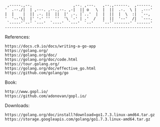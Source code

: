      ,-----.,--.                  ,--. ,---.   ,--.,------.  ,------.
    '  .--./|  | ,---. ,--.,--. ,-|  || o   \  |  ||  .-.  \ |  .---'
    |  |    |  || .-. ||  ||  |' .-. |`..'  |  |  ||  |  \  :|  `--, 
    '  '--'\|  |' '-' ''  ''  '\ `-' | .'  /   |  ||  '--'  /|  `---.
     `-----'`--' `---'  `----'  `---'  `--'    `--'`-------' `------'
    ----------------------------------------------------------------- 


References:

    https://docs.c9.io/docs/writing-a-go-app
    https://golang.org/
    https://golang.org/doc/
    https://golang.org/doc/code.html
    https://tour.golang.org/
    https://golang.org/doc/effective_go.html
    https://github.com/golang/go

Book:

    http://www.gopl.io/
    https://github.com/adonovan/gopl.io/

Downloads:

    https://golang.org/doc/install?download=go1.7.3.linux-amd64.tar.gz
    https://storage.googleapis.com/golang/go1.7.3.linux-amd64.tar.gz




    
